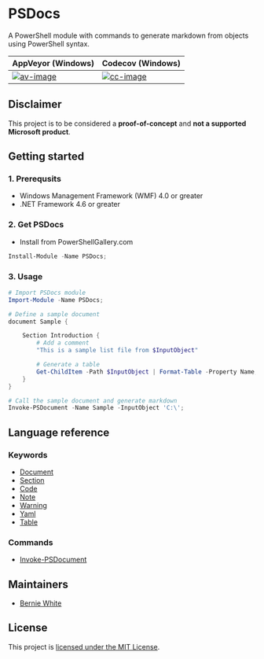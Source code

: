 # PSDocs
A PowerShell module with commands to generate markdown from objects using PowerShell syntax.

| AppVeyor (Windows) | Codecov (Windows) |
| --- | --- |
| [![av-image][]][av-site] | [![cc-image][]][cc-site] |

[av-image]: https://ci.appveyor.com/api/projects/status/pl7tu7ktue388n7s
[av-site]: https://ci.appveyor.com/project/BernieWhite/psdocs
[cc-image]: https://codecov.io/gh/BernieWhite/PSDocs/branch/master/graph/badge.svg
[cc-site]: https://codecov.io/gh/BernieWhite/PSDocs

## Disclaimer
This project is to be considered a **proof-of-concept** and **not a supported Microsoft product**.

## Getting started

### 1. Prerequsits

- Windows Management Framework (WMF) 4.0 or greater
- .NET Framework 4.6 or greater

### 2. Get PSDocs

- Install from PowerShellGallery.com

```powershell
Install-Module -Name PSDocs;
```

### 3. Usage

```powershell
# Import PSDocs module
Import-Module -Name PSDocs;

# Define a sample document
document Sample {

    Section Introduction {
        # Add a comment
        "This is a sample list file from $InputObject"

        # Generate a table
        Get-ChildItem -Path $InputObject | Format-Table -Property Name,PSIsContainer
    }
}

# Call the sample document and generate markdown
Invoke-PSDocument -Name Sample -InputObject 'C:\';
```

## Language reference

### Keywords

- [Document](/docs/keywords/Document.md)
- [Section](/docs/keywords/Section.md)
- [Code](/docs/keywords/Code.md)
- [Note](/docs/keywords/Note.md)
- [Warning](/docs/keywords/Warning.md)
- [Yaml](/docs/keywords/Yaml.md)
- [Table](/docs/keywords/Table.md)

### Commands

- [Invoke-PSDocument](/docs/commands/Invoke-PSDocument.md)

## Maintainers

- [Bernie White](https://github.com/BernieWhite)

## License

This project is [licensed under the MIT License](LICENSE).